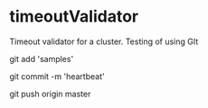 # timeoutValidator
Timeout validator for a cluster. Testing of using GIt

git add 'samples'

git commit -m 'heartbeat'

git push origin master
